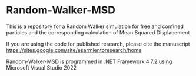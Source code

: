 # Random-Walker-MSD
This is a repository for a Random Walker simulation for free and confined particles and the corresponding calculation of Mean Squared Displacement

If you are using the code for published research, please cite the manuscript https://sites.google.com/site/esarmientoresearch/home

Random-Walker-MSD is programmed in .NET Framework 4.7.2 using Microsoft Visual Studio 2022
